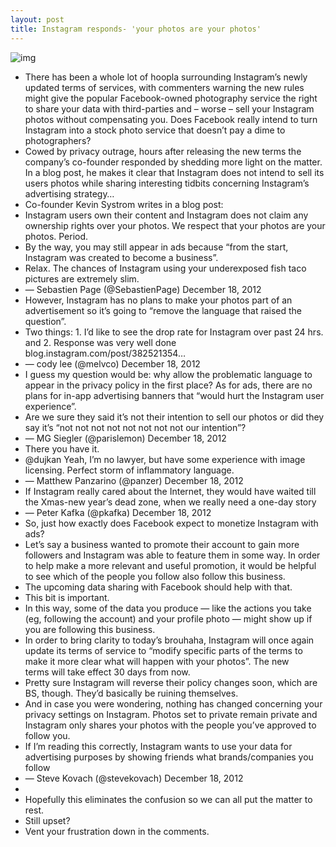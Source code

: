 ```yaml
---
layout: post
title: Instagram responds- 'your photos are your photos'
---
```

![img](http://media.idownloadblog.com/wp-content/uploads/2012/11/Instagram-web-profile-screenshot-001.jpg)
* There has been a whole lot of hoopla surrounding Instagram’s newly updated terms of services, with commenters warning the new rules might give the popular Facebook-owned photography service the right to share your data with third-parties and – worse – sell your Instagram photos without compensating you. Does Facebook really intend to turn Instagram into a stock photo service that doesn’t pay a dime to photographers?
* Cowed by privacy outrage, hours after releasing the new terms the company’s co-founder responded by shedding more light on the matter. In a blog post, he makes it clear that Instagram does not intend to sell its users photos while sharing interesting tidbits concerning Instagram’s advertising strategy…
* Co-founder Kevin Systrom writes in a blog post:
* Instagram users own their content and Instagram does not claim any ownership rights over your photos. We respect that your photos are your photos. Period.
* By the way, you may still appear in ads because “from the start, Instagram was created to become a business”.
* Relax. The chances of Instagram using your underexposed fish taco pictures are extremely slim.
* — Sebastien Page (@SebastienPage) December 18, 2012
* However, Instagram has no plans to make your photos part of an advertisement so it’s going to “remove the language that raised the question”.
* Two things: 1. I’d like to see the drop rate for Instagram over past 24 hrs. and 2. Response was very well done blog.instagram.com/post/382521354…
* — cody lee (@melvco) December 18, 2012
* I guess my question would be: why allow the problematic language to appear in the privacy policy in the first place? As for ads, there are no plans for in-app advertising banners that “would hurt the Instagram user experience”.
* Are we sure they said it’s not their intention to sell our photos or did they say it’s “not not not not not not not not our intention”?
* — MG Siegler (@parislemon) December 18, 2012
* There you have it.
* @dujkan Yeah, I’m no lawyer, but have some experience with image licensing. Perfect storm of inflammatory language.
* — Matthew Panzarino (@panzer) December 18, 2012
* If Instagram really cared about the Internet, they would have waited till the Xmas-new year’s dead zone, when we really need a one-day story
* — Peter Kafka (@pkafka) December 18, 2012
* So, just how exactly does Facebook expect to monetize Instagram with ads?
* Let’s say a business wanted to promote their account to gain more followers and Instagram was able to feature them in some way. In order to help make a more relevant and useful promotion, it would be helpful to see which of the people you follow also follow this business.
* The upcoming data sharing with Facebook should help with that.
* This bit is important.
* In this way, some of the data you produce — like the actions you take (eg, following the account) and your profile photo — might show up if you are following this business.
* In order to bring clarity to today’s brouhaha, Instagram will once again update its terms of service to “modify specific parts of the terms to make it more clear what will happen with your photos”. The new terms will take effect 30 days from now.
* Pretty sure Instagram will reverse their policy changes soon, which are BS, though. They’d basically be ruining themselves.
* And in case you were wondering, nothing has changed concerning your privacy settings on Instagram. Photos set to private remain private and Instagram only shares your photos with the people you’ve approved to follow you.
* If I’m reading this correctly, Instagram wants to use your data for advertising purposes by showing friends what brands/companies you follow
* — Steve Kovach (@stevekovach) December 18, 2012
*  
* Hopefully this eliminates the confusion so we can all put the matter to rest.
* Still upset?
* Vent your frustration down in the comments.

